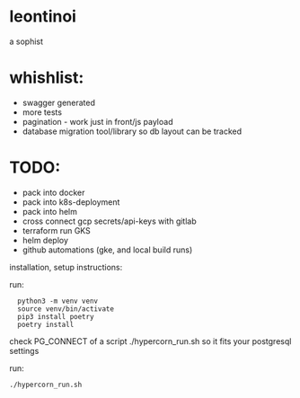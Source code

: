 
# leontinoi
a sophist

# whishlist:
- swagger generated
- more tests
- pagination - work just in front/js payload
- database migration tool/library so db layout can be tracked

# TODO:
- pack into docker
- pack into k8s-deployment
- pack into helm
- cross connect gcp secrets/api-keys with gitlab
- terraform run GKS
- helm deploy
- github automations (gke, and local build runs)

 
installation, setup instructions:

run:
``` console
  python3 -m venv venv
  source venv/bin/activate
  pip3 install poetry
  poetry install
```

check PG_CONNECT of a script ./hypercorn_run.sh so it fits your postgresql settings

run:
``` console
./hypercorn_run.sh
```

